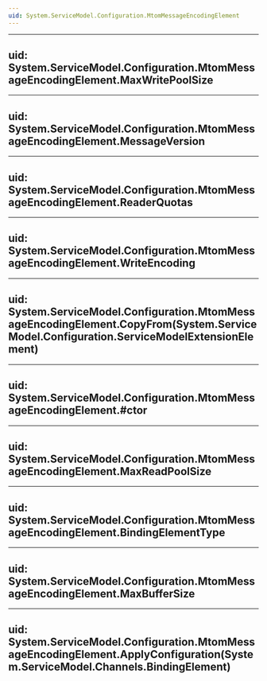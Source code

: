 ```yaml
---
uid: System.ServiceModel.Configuration.MtomMessageEncodingElement
---
```


---
uid: System.ServiceModel.Configuration.MtomMessageEncodingElement.MaxWritePoolSize
---

---
uid: System.ServiceModel.Configuration.MtomMessageEncodingElement.MessageVersion
---

---
uid: System.ServiceModel.Configuration.MtomMessageEncodingElement.ReaderQuotas
---

---
uid: System.ServiceModel.Configuration.MtomMessageEncodingElement.WriteEncoding
---

---
uid: System.ServiceModel.Configuration.MtomMessageEncodingElement.CopyFrom(System.ServiceModel.Configuration.ServiceModelExtensionElement)
---

---
uid: System.ServiceModel.Configuration.MtomMessageEncodingElement.#ctor
---

---
uid: System.ServiceModel.Configuration.MtomMessageEncodingElement.MaxReadPoolSize
---

---
uid: System.ServiceModel.Configuration.MtomMessageEncodingElement.BindingElementType
---

---
uid: System.ServiceModel.Configuration.MtomMessageEncodingElement.MaxBufferSize
---

---
uid: System.ServiceModel.Configuration.MtomMessageEncodingElement.ApplyConfiguration(System.ServiceModel.Channels.BindingElement)
---
